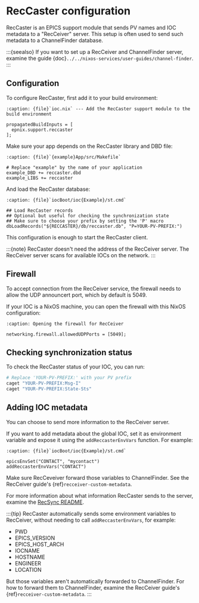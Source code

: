 # RecCaster configuration

RecCaster is an EPICS support module
that sends PV names and IOC metadata to a "RecCeiver" server.
This setup is often used to send such metadata to a ChannelFinder database.

:::{seealso}
If you want to set up a RecCeiver and ChannelFinder server,
examine the guide
{doc}`../../nixos-services/user-guides/channel-finder`.
:::

## Configuration

To configure RecCaster,
first add it to your build environment:

```{code-block} nix
:caption: {file}`ioc.nix` --- Add the RecCaster support module to the build environment

propagatedBuildInputs = [
  epnix.support.reccaster
];
```

Make sure your app depends on the RecCaster library and DBD file:

```{code-block} make
:caption: {file}`{example}App/src/Makefile`

# Replace "example" by the name of your application
example_DBD += reccaster.dbd
example_LIBS += reccaster
```

And load the RecCaster database:

```{code-block} csh
:caption: {file}`iocBoot/ioc{Example}/st.cmd`

## Load RecCaster records
## Optional but useful for checking the synchronization state
## Make sure to choose your prefix by setting the 'P' macro
dbLoadRecords("${RECCASTER}/db/reccaster.db", "P=YOUR-PV-PREFIX:")
```

This configuration is enough to start the RecCaster client.

:::{note}
RecCaster doesn't need the address of the RecCeiver server.
The RecCeiver server scans for available IOCs on the network.
:::

## Firewall

To accept connection from the RecCeiver service,
the firewall needs to allow the UDP announcert port,
which by default is 5049.

If your IOC is a NixOS machine,
you can open the firewall with this NixOS configuration:

```{code-block} nix
:caption: Opening the firewall for RecCeiver

networking.firewall.allowedUDPPorts = [5049];
```

## Checking synchronization status

To check the RecCaster status of your IOC,
you can run:

```bash
# Replace 'YOUR-PV-PREFIX:' with your PV prefix
caget "YOUR-PV-PREFIX:Msg-I"
caget "YOUR-PV-PREFIX:State-Sts"
```

## Adding IOC metadata

You can choose to send more information to the RecCeiver server.

If you want to add metadata about the global IOC,
set it as environment variable
and expose it using the `addReccasterEnvVars` function.
For example:

```{code-block} csh
:caption: {file}`iocBoot/ioc{Example}/st.cmd`

epicsEnvSet("CONTACT", "mycontact")
addReccasterEnvVars("CONTACT")
```

Make sure RecCeveiver forward those variables to ChannelFinder.
See the RecCeiver guide's {ref}`recceiver-custom-metadata`.

For more information about what information RecCaster sends to the server,
examine the [RecSync README].

:::{tip}
RecCaster automatically sends some environment variables to RecCeiver,
without needing to call `addReccasterEnvVars`,
for example:

- PWD
- EPICS_VERSION
- EPICS_HOST_ARCH
- IOCNAME
- HOSTNAME
- ENGINEER
- LOCATION

But those variables aren't automatically forwarded to ChannelFinder.
For how to forward them to ChannelFinder,
examine the RecCeiver guide's {ref}`recceiver-custom-metadata`.
:::

[recsync readme]: https://github.com/ChannelFinder/recsync?tab=readme-ov-file#information-uploaded
